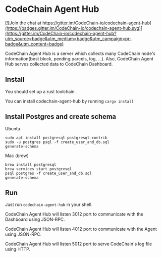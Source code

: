 CodeChain Agent Hub
====================

[![Join the chat at https://gitter.im/CodeChain-io/codechain-agent-hub](https://badges.gitter.im/CodeChain-io/codechain-agent-hub.svg)](https://gitter.im/CodeChain-io/codechain-agent-hub?utm_source=badge&utm_medium=badge&utm_campaign=pr-badge&utm_content=badge)

CodeChain Agent Hub is a server which collects many CodeChain node's information(best block, pending parcels, log, ...). Also, CodeChain Agent Hub serves collected data to CodeChain Dashboard.

Install
--------

You should set up a rust toolchain.

You can install codechain-agent-hub by running `cargo install`

Install Postgres and create schema
-----------------

Ubuntu
```
sudo apt install postgresql postgresql-contrib
sudo -u postgres psql -f create_user_and_db.sql
generate-schema
```

Mac (brew)
```
brew install postgresql
brew services start postgresql
psql postgres -f create_user_and_db.sql
generate-schema
```

Run
----

Just run `codechain-agent-hub` in your shell.

CodeChain Agent Hub will listen 3012 port to communicate with the Dashboard using JSON-RPC.

CodeChain Agent Hub will listen 4012 port to communicate with the Agent using JSON-RPC.

CodeChain Agent Hub will listen 5012 port to serve CodeChain's log file using HTTP.

